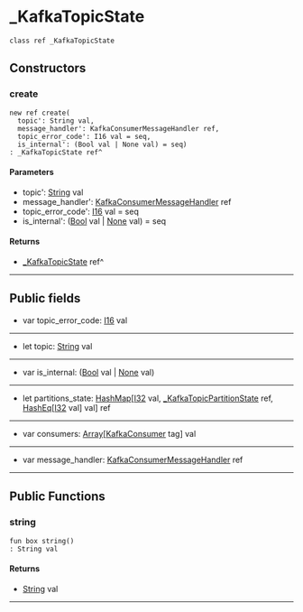 # _KafkaTopicState

```pony
class ref _KafkaTopicState
```

## Constructors

### create

```pony
new ref create(
  topic': String val,
  message_handler': KafkaConsumerMessageHandler ref,
  topic_error_code': I16 val = seq,
  is_internal': (Bool val | None val) = seq)
: _KafkaTopicState ref^
```
#### Parameters

*   topic': [String](builtin-String) val
*   message_handler': [KafkaConsumerMessageHandler](pony-kafka-KafkaConsumerMessageHandler) ref
*   topic_error_code': [I16](builtin-I16) val = seq
*   is_internal': ([Bool](builtin-Bool) val | [None](builtin-None) val) = seq

#### Returns

* [_KafkaTopicState](pony-kafka-_KafkaTopicState) ref^

---

## Public fields

* var topic_error_code: [I16](builtin-I16) val

---

* let topic: [String](builtin-String) val

---

* var is_internal: ([Bool](builtin-Bool) val | [None](builtin-None) val)

---

* let partitions_state: [HashMap](collections-HashMap)\[[I32](builtin-I32) val, [_KafkaTopicPartitionState](pony-kafka-_KafkaTopicPartitionState) ref, [HashEq](collections-HashEq)\[[I32](builtin-I32) val\] val\] ref

---

* var consumers: [Array](builtin-Array)\[[KafkaConsumer](pony-kafka-KafkaConsumer) tag\] val

---

* var message_handler: [KafkaConsumerMessageHandler](pony-kafka-KafkaConsumerMessageHandler) ref

---

## Public Functions

### string

```pony
fun box string()
: String val
```

#### Returns

* [String](builtin-String) val

---


